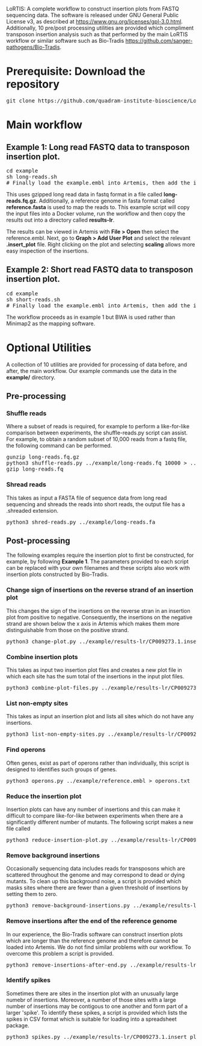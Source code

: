 LoRTIS: A complete workflow to construct insertion plots from FASTQ sequencing data. The software is released under GNU General Public License v3, as described at https://www.gnu.org/licenses/gpl-3.0.html. Additionally, 10 pre/post processing utilities are provided which compliment transposon insertion analysis such as that performed by the main LoRTIS workflow or similar software such as Bio-Tradis https://github.com/sanger-pathogens/Bio-Tradis.

# Prerequisite: Download the repository

<pre>
git clone https://github.com/quadram-institute-bioscience/LoRTIS/
</pre>

# Main workflow

## Example 1: Long read FASTQ data to transposon insertion plot.
<pre>
cd example
sh long-reads.sh
# Finally load the example.embl into Artemis, then add the insertion plot as described below.
</pre>

This uses gzipped long read data in fastq format in a file called <b>long-reads.fq.gz</b>. Additionally, a reference genome in fasta format called <b>reference.fasta</b> is used to map the reads to. This example script will copy the input files into a Docker volume, run the workflow and then copy the results out into a directory called <b>results-lr</b>.

The results can be viewed in Artemis with <b>File > Open</b> then select the reference.embl. Next, go to <b>Graph > Add User Plot</b> and select the relevant <b>.insert_plot</b> file. Right clicking on the plot and selecting <b>scaling</b> allows more easy inspection of the insertions.

## Example 2: Short read FASTQ data to transposon insertion plot.
<pre>
cd example
sh short-reads.sh
# Finally load the example.embl into Artemis, then add the insertion plot as described above.
</pre>

The workflow proceeds as in example 1 but BWA is used rather than Minimap2 as the mapping software.

# Optional Utilities

A collection of 10 utilities are provided for processing of data before, and after, the main workflow. Our example commands use 
the data in the <b>example/</b> directory.
## Pre-processing

### Shuffle reads

Where a subset of reads is required, for example to perform a like-for-like comparison between experiments, the shuffle-reads.py script can assist. For example, to obtain a random subset of 10,000 reads from a fastq file, the following command can be performed.

<pre>
gunzip long-reads.fq.gz
python3 shuffle-reads.py ../example/long-reads.fq 10000 > ../example/long-reads.10000.fastq
gzip long-reads.fq
</pre>

### Shread reads

This takes as input a FASTA file of sequence data from long read sequencing and shreads the reads into short reads, the output file has a .shreaded extension.

<pre>
python3 shred-reads.py ../example/long-reads.fa
</Pre>

## Post-processing

The following examples require the insertion plot to first be constructed, for example, by following <b>Example 1</b>. The parameters provided to each script can be replaced with your own filenames and these scripts also work with insertion plots constructed by Bio-Tradis.

### Change sign of insertions on the reverse strand of an insertion plot

This changes the sign of the insertions on the reverse stran in an insertion plot from positive to negative. Consequently, the insertions on the negative strand are shown below the x axis in Artemis which makes them more distinguishable from those on the positive strand.

<pre>
python3 change-plot.py ../example/results-lr/CP009273.1.insert_plot > ../example/results-lr/CP009273.1.negative.insert_plot
</pre>


### Combine insertion plots

This takes as input two insertion plot files and creates a new plot file in which each site has the sum total of the insertions in the input plot files.

<pre>
python3 combine-plot-files.py ../example/results-lr/CP009273.1.insert_plot ../example/results-sr/CP009273.1.insert_plot > combined.insert_plot
</pre>

### List non-empty sites

This takes as input an insertion plot and lists all sites which do not have any insertions.

<pre>
python3 list-non-empty-sites.py ../example/results-lr/CP009273.1.insert_plot
</pre>


### Find operons

Often genes, exist as part of operons rather than individually, this script is designed to identifies such groups of genes.

<pre>
python3 operons.py ../example/reference.embl > operons.txt
</pre>

### Reduce the insertion plot
Insertion plots can have any number of insertions and this can make it difficult to compare like-for-like between experiments when there are a significantly different number of mutants. The following script makes a new file called 

<pre>
python3 reduce-insertion-plot.py ../example/results-lr/CP009273.1.insert_plot 1000 > ../example/results-lr/CP009273.1.1000.insert_plot
</pre>

### Remove background insertions

Occasionally sequencing data includes reads for transposons which are scattered throughout the genome and may correspond to dead or dying mutants. To clean up this background noise, a script is provided which masks sites where there are fewer than a given threshold of insertions by setting them to zero.

<pre>
python3 remove-background-insertions.py ../example/results-lr/CP009273.1.insert_plot 3 > ../example/results-lr/CP009273.1.bgremoved.insert_plot
</pre>

### Remove insertions after the end of the reference genome

In our experience, the Bio-Tradis software can construct insertion plots which are longer than the reference genome and therefore cannot be loaded into Artemis. We do not find similar problems with our workflow. To overcome this problem a script is provided.

<pre>
python3 remove-insertions-after-end.py ../example/results-lr/CP009273.1.insert_plot 4631469 > ../example/results-lr/CP009273.1.corrected.insert_plot
</pre>

### Identify spikes

Sometimes there are sites in the insertion plot with an unusually large numebr of insertions. Moreover, a number of those sites with a large number of insertions may be contigous to one another and form part of a larger 'spike'. To identify these spikes, a script is provided which lists the spikes in CSV format which is suitable for loading into a spreadsheet package.

<pre>
python3 spikes.py ../example/results-lr/CP009273.1.insert_plot
</pre>

